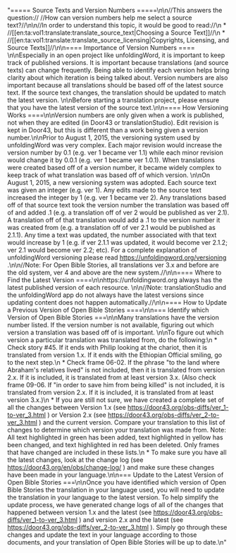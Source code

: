 "===== Source Texts and Version Numbers =====\n\n//This answers the question:// //How can version numbers help me select a source text?//\n\n//In order to understand this topic, it would be good to read://\n  * //[[en:ta:vol1:translate:translate_source_text|Choosing a Source Text]]//\n  * //[[en:ta:vol1:translate:translate_source_licensing|Copyrights, Licensing, and Source Texts]]//\n\n==== Importance of Version Numbers ==== \n\nEspecially in an open project like unfoldingWord, it is important to keep track of published versions. It is important because translations (and source texts) can change frequently. Being able to identify each version helps bring clarity about which iteration is being talked about. Version numbers are also important because all translations should be based off of the latest source text. If the source text changes, the translation should be updated to match the latest version. \n\nBefore starting a translation project, please ensure that you have the latest version of the source text.\n\n==== How Versioning Works ====\n\nVersion numbers are only given when a work is published, not when they are edited (in Door43 or translationStudio). Edit revision is kept in Door43, but this is different than a work being given a version number.\n\nPrior to August 1, 2015, the versioning system used by unfoldingWord was very complex. Each major revision would increase the version number by 0.1 (e.g. ver 1 became ver 1.1) while each minor revision would change it by 0.0.1 (e.g. ver 1 became ver 1.0.1). When translations were created based off of a version number, it became widely complex to keep track of what translation was based off of which version. \n\nOn August 1, 2015, a new versioning system was adopted. Each source text was given an integer (e.g. ver 1). Any edits made to the source text increased the integer by 1 (e.g. ver 1 became ver 2). Any translations based off of that source text took the version number the translation was based off of and added .1 (e.g. a translation off of ver 2 would be published as ver 2.1). A translation off of that translation would add a .1 to the version number it was created from (e.g. a translation off of ver 2.1 would be published as 2.1.1). Any time a text was updated, the number associated with that text would increase by 1 (e.g. if ver 2.1.1 was updated, it would become ver 2.1.2; ver 2.1 would become ver 2.2; etc). For a complete explanation of unfoldingWord versioning please read https://unfoldingword.org/versioning .\n\n//Note: For Open Bible Stories, all translations ver 3.x and before are the old system, ver 4 and above are the new system.//\n\n==== Where to Find the Latest Version ====\n\nhttps://unfoldingword.org always has the latest published version of each resource. \n\n//Note: translationStudio and the unfoldingWord app do not always have the latest versions since updating content does not happen automatically.//\n\n==== How to Update a Previous Version of Open Bible Stories ====\n\n=== Identify which Version of Open Bible Stories ===\n\nMany translations have the version number listed. If the version number is not available, figuring out which version a translation was based off of is important. \n\nTo figure out which version a particular translation was translated from, do the following:\n  * Check story #45. If it ends with Philip looking at the chariot, then it is translated from version 1.x. If it ends with the Ethiopian Official smiling, go to the next step.\n  * Check frame 06-02. If the phrase \"to the land where Abraham's relatives lived\" is not included, then it is translated from version 2.x. If it is included, it is translated from at least version 3.x. (Also check frame 09-06. If \"in order to save him from being killed\" is not included, it is translated from version 2.x. If it is included, it is translated from at least version 3.x.)\n  * If you are still not sure, we have created a complete set of all the changes between Version 1.x (see https://door43.org/obs-diffs/ver_1-to-ver_3.html ) or Version 2.x (see https://door43.org/obs-diffs/ver_2-to-ver_3.html ) and the current version. Compare your translation to this list of changes to determine which version your translation was made from. Note: All text highlighted in green has been added, text highlighted in yellow has been changed, and text highlighted in red has been deleted. Only frames that have changed are included in these lists.\n  * To make sure you have all the latest changes, look at the change log (see https://door43.org/en/obs/change-log/ ) and make sure these changes have been made in your language.\n\n=== Update to the Latest Version of Open Bible Stories ===\n\nOnce you have identified which version of Open Bible Stories the translation in your language used, you will need to update the translation in your language to the latest version. To help simplify the update process, we have generated change logs of all of the changes that happened between version 1.x and the latest (see https://door43.org/obs-diffs/ver_1-to-ver_3.html ) and version 2.x and the latest (see https://door43.org/obs-diffs/ver_2-to-ver_3.html ). Simply go through these changes and update the text in your language according to those documents, and your translation of Open Bible Stories will be up to date.\n"
